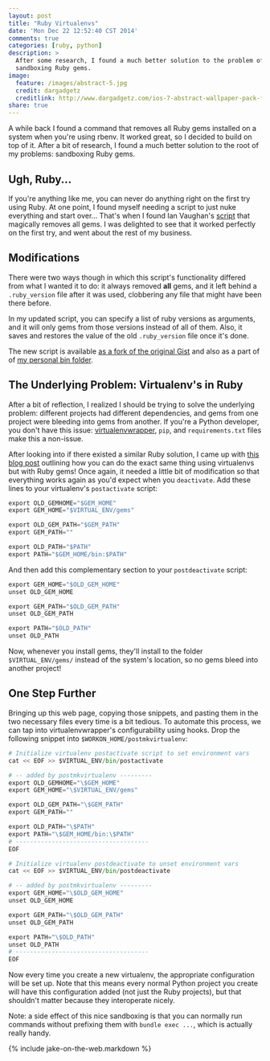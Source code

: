 ```yaml
---
layout: post
title: "Ruby Virtualenvs"
date: 'Mon Dec 22 12:52:40 CST 2014'
comments: true
categories: [ruby, python]
description: >
  After some research, I found a much better solution to the problem of
  sandboxing Ruby gems.
image:
  feature: /images/abstract-5.jpg
  credit: dargadgetz
  creditlink: http://www.dargadgetz.com/ios-7-abstract-wallpaper-pack-for-iphone-5-and-ipod-touch-retina/
share: true
---
```


A while back I found a command that removes all Ruby gems installed on a system
when you're using rbenv. It worked great, so I decided to build on top of it.
After a bit of research, I found a much better solution to the root of my
problems: sandboxing Ruby gems.

<!-- more -->

## Ugh, Ruby...

If you're anything like me, you can never do anything right on the first try
using Ruby. At one point, I found myself needing a script to just nuke
everything and start over... That's when I found Ian Vaughan's [script][iv] that
magically removes all gems. I was delighted to see that it worked perfectly on
the first try, and went about the rest of my business.

## Modifications

There were two ways though in which this script's functionality differed from
what I wanted it to do: it always removed __all__ gems, and it left behind a
`.ruby_version` file after it was used, clobbering any file that might have been
there before.

In my updated script, you can specify a list of ruby versions as arguments, and
it will only gems from those versions instead of all of them.  Also, it saves
and restores the value of the old `.ruby_version` file once it's done.

The new script is available [as a fork of the original Gist][gist] and also as
a part of of [my personal bin folder][bin].

## The Underlying Problem: Virtualenv's in Ruby

After a bit of reflection, I realized I should be trying to solve the underlying
problem: different projects had different dependencies, and gems from one
project were bleeding into gems from another. If you're a Python developer, you
don't have this issue: [virtualenvwrapper][venv], `pip`, and `requirements.txt`
files make this a non-issue.

After looking into if there existed a similar Ruby solution, I came up with
[this blog post][venv-ruby] outlining how you can do the exact same thing using
virtualenvs but with Ruby gems! Once again, it needed a little bit of
modification so that everything works again as you'd expect when you
`deactivate`. Add these lines to your virtualenv's `postactivate` script:

```python $VIRTUAL_ENV/bin/postactivate
export OLD_GEMHOME="$GEM_HOME"
export GEM_HOME="$VIRTUAL_ENV/gems"

export OLD_GEM_PATH="$GEM_PATH"
export GEM_PATH=""

export OLD_PATH="$PATH"
export PATH="$GEM_HOME/bin:$PATH"
```

And then add this complementary section to your `postdeactivate` script:

```python $VIRTUAL_ENV/bin/postactivate
export GEM_HOME="$OLD_GEM_HOME"
unset OLD_GEM_HOME

export GEM_PATH="$OLD_GEM_PATH"
unset OLD_GEM_PATH

export PATH="$OLD_PATH"
unset OLD_PATH
```

Now, whenever you install gems, they'll install to the folder
`$VIRTUAL_ENV/gems/` instead of the system's location, so no gems bleed into
another project!

## One Step Further

Bringing up this web page, copying those snippets, and pasting them in the two
necessary files every time is a bit tedious. To automate this process, we can
tap into virtualenvwrapper's configurability using hooks. Drop the following
snippet into `$WORKON_HOME/postmkvirtualenv`:

```python $WORKON_HOME/postmkvirtualenv
# Initialize virtualenv postactivate script to set environment vars
cat << EOF >> $VIRTUAL_ENV/bin/postactivate

# -- added by postmkvirtualenv ---------
export OLD_GEMHOME="\$GEM_HOME"
export GEM_HOME="\$VIRTUAL_ENV/gems"

export OLD_GEM_PATH="\$GEM_PATH"
export GEM_PATH=""

export OLD_PATH="\$PATH"
export PATH="\$GEM_HOME/bin:\$PATH"
# -------------------------------------
EOF

# Initialize virtualenv postdeactivate to unset environment vars
cat << EOF >> $VIRTUAL_ENV/bin/postdeactivate

# -- added by postmkvirtualenv ---------
export GEM_HOME="\$OLD_GEM_HOME"
unset OLD_GEM_HOME

export GEM_PATH="\$OLD_GEM_PATH"
unset OLD_GEM_PATH

export PATH="\$OLD_PATH"
unset OLD_PATH
# -------------------------------------
EOF
```

Now every time you create a new virtualenv, the appropriate configuration will
be set up. Note that this means every normal Python project you create will have
this configuration added (not just the Ruby projects), but that shouldn't matter
because they interoperate nicely.

Note: a side effect of this nice sandboxing is that you can normally run
commands without prefixing them with `bundle exec ...`, which is actually really
handy.

{% include jake-on-the-web.markdown %}

[iv]: https://gist.github.com/IanVaughan/2902499
[gist]: https://gist.github.com/jez/cc2ba08062c6183a489c
[bin]: https://github.com/jez/bin/blob/master/uninstall_gems
[venv]: http://virtualenvwrapper.readthedocs.org/en/latest/
[venv-ruby]: http://honza.ca/2011/06/install-ruby-gems-into-virtualenv
